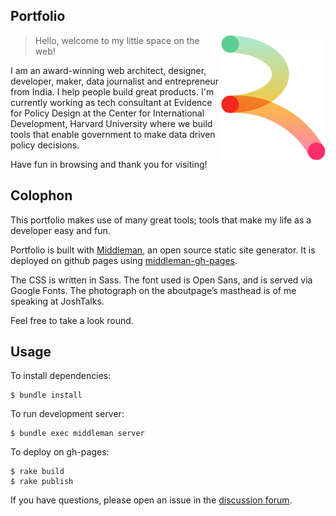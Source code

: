 ## Portfolio
<img align="right" height="200" src="/source/assets/images/logo.png">

>  Hello, welcome to my little space on the web!

I am an award-winning web architect, designer, developer, maker, data journalist and entrepreneur from India. I help people build great products. I'm currently working as tech consultant at Evidence for Policy Design at the Center for International Development, Harvard University where we build tools that enable government to make data driven policy decisions.

Have fun in browsing and thank you for visiting!

## Colophon

This portfolio makes use of many great tools; tools that make my life as a developer easy and fun.

Portfolio is built with [Middleman](http://www.middlemanapp.com), an open source static site generator. It is deployed on github pages using [middleman-gh-pages](https://github.com/edgecase/middleman-gh-pages). 

The CSS is written in Sass. The font used is Open Sans, and is served via Google Fonts. The photograph on the aboutpage’s masthead is of me speaking at JoshTalks.

Feel free to take a look round.

## Usage

To install dependencies: 

```
$ bundle install
```
To run development server:

```
$ bundle exec middleman server
```

To deploy on gh-pages:

```
$ rake build
$ rake publish
```

If you have questions, please open an issue in the [discussion forum](https://github.com/ravisuhag/portfolio/issues).


